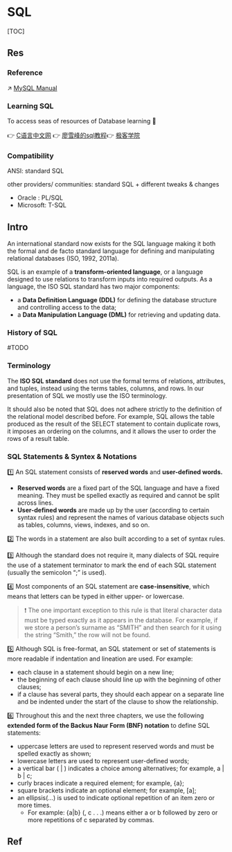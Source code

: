 # SQL

[TOC]



## Res
### Reference
↗ [MySQL Manual](../../👔%20DBMS/Relational%20Database/🌙%20MySQL/📌%20MySQL%20Manual/MySQL%20Manual.md)


### Learning SQL
To access seas of resources of Database learning 🤤 

👉 [C语言中文网](http://c.biancheng.net/mysql/10/)
​👉 [廖雪峰的sql教程](https://www.liaoxuefeng.com/wiki/1177760294764384/1179613436834240)
​👉 [极客学院](https://wiki.jikexueyuan.com/project/mysql/)


### Compatibility
ANSI: standard SQL

other providers/ communities: standard SQL + different tweaks & changes 
- Oracle : PL/SQL
- Microsoft: T-SQL



## Intro
An international standard now exists for the SQL language making it both the formal and de facto standard language for defining and manipulating relational databases (ISO, 1992, 2011a).

SQL is an example of a **transform-oriented language**, or a language designed to use relations to transform inputs into required outputs. As a language, the ISO SQL standard has two major components:
- a **Data Definition Language (DDL)** for defining the database structure and controlling access to the data;
- a **Data Manipulation Language (DML)** for retrieving and updating data.


### History of SQL
#TODO 


### Terminology
The **ISO SQL standard** does not use the formal terms of relations, attributes, and tuples, instead using the terms tables, columns, and rows. In our presentation of SQL we mostly use the ISO terminology.

It should also be noted that SQL does not adhere strictly to the definition of the relational model described before. For example, SQL allows the table produced as the result of the SELECT statement to contain duplicate rows, it imposes an ordering on the columns, and it allows the user to order the rows of a result table.


### SQL Statements & Syntex & Notations
1️⃣ An SQL statement consists of **reserved words** and **user-defined words.** 
- **Reserved words** are a fixed part of the SQL language and have a fixed meaning. They must be spelled exactly as required and cannot be split across lines.
- **User-defined words** are made up by the user (according to certain syntax rules) and represent the names of various database objects such as tables, columns, views, indexes, and so on.

2️⃣ The words in a statement are also built according to a set of syntax rules.

3️⃣ Although the standard does not require it, many dialects of SQL require the use of a statement terminator to mark the end of each SQL statement (usually the semicolon “;” is used).

4️⃣ Most components of an SQL statement are **case-insensitive**, which means that letters can be typed in either upper- or lowercase. 

> ❗ The one important exception to this rule is that literal character data must be typed exactly as it appears in the database. For example, if we store a person’s surname as “SMITH” and then search for it using the string “Smith,” the row will not be found.

5️⃣ Although SQL is free-format, an SQL statement or set of statements is more readable if indentation and lineation are used. For example:
- each clause in a statement should begin on a new line;
- the beginning of each clause should line up with the beginning of other clauses;
- if a clause has several parts, they should each appear on a separate line and be indented under the start of the clause to show the relationship.

6️⃣ Throughout this and the next three chapters, we use the following **extended form of the Backus Naur Form (BNF) notation** to define SQL statements:
- uppercase letters are used to represent reserved words and must be spelled exactly as shown;
- lowercase letters are used to represent user-defined words;
- a vertical bar ( | ) indicates a choice among alternatives; for example, a | b | c;
- curly braces indicate a required element; for example, {a};
- square brackets indicate an optional element; for example, [a];
- an ellipsis(...) is used to indicate optional repetition of an item zero or more times.
	- For example: {a|b} (, c . . .) means either a or b followed by zero or more repetitions of c separated by commas.



## Ref


